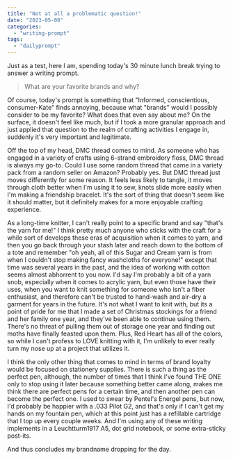 ```yaml
---
title: "Not at all a problematic question!"
date: "2023-05-08"
categories: 
  - "writing-prompt"
tags: 
  - "dailyprompt"
---
```


Just as a test, here I am, spending today's 30 minute lunch break trying to answer a writing prompt.

> What are your favorite brands and why?

<!--more Thoughts on DMC Thread, acrylic yarn, and stationery-->

Of course, today's prompt is something that "Informed, conscientious, consumer-Kate" finds annoying, because what "brands" would I possibly consider to be my favorite? What does that even say about me? On the surface, it doesn't feel like much, but if I took a more granular approach and just applied that question to the realm of crafting activities I engage in, suddenly it's very important and legitimate.

Off the top of my head, DMC thread comes to mind. As someone who has engaged in a variety of crafts using 6-strand embroidery floss, DMC thread is always my go-to. Could I use some random thread that came in a variety pack from a random seller on Amazon? Probably yes. But DMC thread just moves differently for some reason. It feels less likely to tangle, it moves through cloth better when I'm using it to sew, knots slide more easily when I'm making a friendship bracelet. It's the sort of thing that doesn't seem like it should matter, but it definitely makes for a more enjoyable crafting experience.

As a long-time knitter, I can't really point to a specific brand and say "that's the yarn for me!" I think pretty much anyone who sticks with the craft for a while sort of develops these eras of acquisition when it comes to yarn, and then you go back through your stash later and reach down to the bottom of a tote and remember "oh yeah, all of this Sugar and Cream yarn is from when I couldn't stop making fancy washcloths for everyone!" except that time was several years in the past, and the idea of working with cotton seems almost abhorrent to you now. I'd say I'm probably a bit of a yarn snob, especially when it comes to acrylic yarn, but even those have their uses, when you want to knit something for someone who isn't a fiber enthusiast, and therefore can't be trusted to hand-wash and air-dry a garment for years in the future. It's not what I want to knit with, but its a point of pride for me that I made a set of Christmas stockings for a friend and her family one year, and they've been able to continue using them. There's no threat of pulling them out of storage one year and finding out moths have finally feasted upon them. Plus, Red Heart has all of the colors, so while I can't profess to LOVE knitting with it, I'm unlikely to ever really turn my nose up at a project that utilizes it.

I think the only other thing that comes to mind in terms of brand loyalty would be focused on stationery supplies. There is such a thing as the perfect pen, although, the number of times that I think I've found THE ONE only to stop using it later because something better came along, makes me think there are perfect pens for a certain time, and then another pen can become the perfect one. I used to swear by Pentel's Energel pens, but now, I'd probably be happier with a .033 Pilot G2, and that's only if I can't get my hands on my fountain pen, which at this point just has a refillable cartridge that I top up every couple weeks. And I'm using any of these writing implements in a Leuchtturm1917 A5, dot grid notebook, or some extra-sticky post-its.

And thus concludes my brandname dropping for the day.

